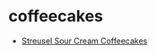 # coffeecakes

 * [Streusel Sour Cream Coffeecakes](index/s/streusel-sour-cream-coffeecakes-106184.json)
